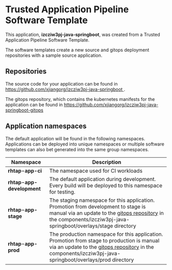# Trusted Application Pipeline Software Template

This application, **izcziw3pj-java-springboot**, was created from a Trusted Application Pipeline Software Template.

The software templates create a new source and gitops deployment repositories with a sample source application. 

## Repositories

The source code for your application can be found in [https://github.com/xjiangorg/izcziw3pj-java-springboot ](https://github.com/xjiangorg/izcziw3pj-java-springboot ).
 
The gitops repository, which contains the kubernetes manifests for the application can be found in 
[https://github.com/xjiangorg/izcziw3pj-java-springboot-gitops ](https://github.com/xjiangorg/izcziw3pj-java-springboot-gitops ) 

## Application namespaces 

The default application will be found in the following namespaces. Applications can be deployed into unique namespaces or multiple software templates can also bet generated into the same group namespaces.  

|  Namespace   |  Description   |  
| -------- | -------- |
| **rhtap-app-ci** | The namespace used for CI workloads |
| **rhtap-app-development** | The default application during development. Every build will be deployed to this namespace for testing. |
| **rhtap-app-stage** | The staging namespace for this application. Promotion from development to stage is manual via an update to the [gitops repository](https://github.com/xjiangorg/izcziw3pj-java-springboot-gitops ) in the components/izcziw3pj-java-springboot/overlays/stage directory |
| **rhtap-app-prod** | The production namespace for this application. Promotion from stage to production is manual via an update to the [gitops repository](https://github.com/xjiangorg/izcziw3pj-java-springboot-gitops ) in the components/izcziw3pj-java-springboot/overlays/prod directory |